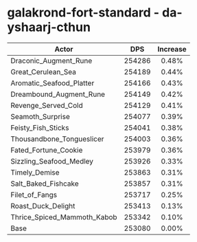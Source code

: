 # galakrond-fort-standard - da-yshaarj-cthun
| Actor | DPS | Increase |
|---|:---:|:---:|
|Draconic_Augment_Rune|254286|0.48%|
|Great_Cerulean_Sea|254189|0.44%|
|Aromatic_Seafood_Platter|254166|0.43%|
|Dreambound_Augment_Rune|254149|0.42%|
|Revenge_Served_Cold|254129|0.41%|
|Seamoth_Surprise|254077|0.39%|
|Feisty_Fish_Sticks|254041|0.38%|
|Thousandbone_Tongueslicer|254003|0.36%|
|Fated_Fortune_Cookie|253979|0.36%|
|Sizzling_Seafood_Medley|253926|0.33%|
|Timely_Demise|253863|0.31%|
|Salt_Baked_Fishcake|253857|0.31%|
|Filet_of_Fangs|253717|0.25%|
|Roast_Duck_Delight|253413|0.13%|
|Thrice_Spiced_Mammoth_Kabob|253342|0.10%|
|Base|253080|0.00%|
